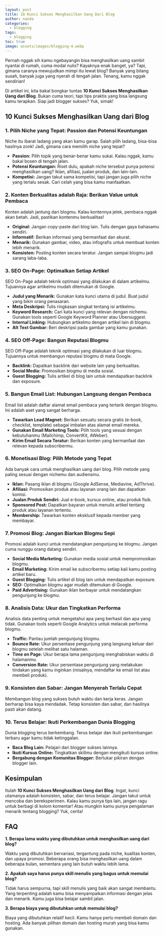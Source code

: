 ```yaml
---
layout: post
title: 10 Kunci Sukses Menghasilkan Uang Dari Blog
author: nanda
categories:
  - blogging
tags:
  - blogging
toc: true
image: assets/images/blogging-4.webp
---
```



Pernah nggak sih kamu ngebayangin bisa menghasilkan uang sambil nyantai di rumah, cuma modal nulis? Kayaknya enak banget, ya? Tapi, gimana caranya mewujudkan mimpi itu lewat blog? Banyak yang bilang susah, banyak juga yang nyerah di tengah jalan. Tenang, kamu nggak sendirian!

Di artikel ini, kita bakal bongkar tuntas **10 Kunci Sukses Menghasilkan Uang dari Blog**. Bukan cuma teori, tapi tips praktis yang bisa langsung kamu terapkan. Siap jadi blogger sukses? Yuk, simak!

## 10 Kunci Sukses Menghasilkan Uang dari Blog

### 1\. Pilih Niche yang Tepat: Passion dan Potensi Keuntungan

Niche itu ibarat ladang yang akan kamu garap. Salah pilih ladang, bisa-bisa hasilnya zonk! Jadi, gimana cara memilih niche yang tepat?

- **Passion:** Pilih topik yang benar-benar kamu sukai. Kalau nggak, kamu bakal bosen di tengah jalan.
- **Potensi Keuntungan:** Riset dulu, apakah niche tersebut punya potensi menghasilkan uang? Iklan, afiliasi, jualan produk, dan lain-lain.
- **Kompetisi:** Jangan takut sama kompetisi, tapi jangan juga pilih niche yang terlalu sesak. Cari celah yang bisa kamu manfaatkan.

### 2\. Konten Berkualitas adalah Raja: Berikan Value untuk Pembaca

Konten adalah jantung dari blogmu. Kalau kontennya jelek, pembaca nggak akan betah. Jadi, pastikan kontenmu berkualitas!

- **Original:** Jangan copy-paste dari blog lain. Tulis dengan gaya bahasamu sendiri.
- **Informatif:** Berikan informasi yang bermanfaat dan akurat.
- **Menarik:** Gunakan gambar, video, atau infografis untuk membuat konten lebih menarik.
- **Konsisten:** Posting konten secara teratur. Jangan sampai blogmu jadi sarang laba-laba.

### 3\. SEO On-Page: Optimalkan Setiap Artikel

SEO On-Page adalah teknik optimasi yang dilakukan di dalam artikelmu. Tujuannya agar artikelmu mudah ditemukan di Google.

- **Judul yang Menarik:** Gunakan kata kunci utama di judul. Buat judul yang bikin orang penasaran.
- **Meta Deskripsi:** Tulis ringkasan singkat tentang isi artikelmu.
- **Keyword Research:** Cari kata kunci yang relevan dengan nichemu. Gunakan tools seperti Google Keyword Planner atau Ubersuggest.
- **Internal Linking:** Hubungkan artikelmu dengan artikel lain di blogmu.
- **Alt Text Gambar:** Beri deskripsi pada gambar yang kamu gunakan.

### 4\. SEO Off-Page: Bangun Reputasi Blogmu

SEO Off-Page adalah teknik optimasi yang dilakukan di luar blogmu. Tujuannya untuk membangun reputasi blogmu di mata Google.

- **Backlink:** Dapatkan backlink dari website lain yang berkualitas.
- **Social Media:** Promosikan blogmu di media sosial.
- **Guest Blogging:** Tulis artikel di blog lain untuk mendapatkan backlink dan exposure.

### 5\. Bangun Email List: Hubungan Langsung dengan Pembaca

Email list adalah daftar alamat email pembaca yang tertarik dengan blogmu. Ini adalah aset yang sangat berharga.

- **Tawarkan Lead Magnet:** Berikan sesuatu secara gratis (e-book, checklist, template) sebagai imbalan atas alamat email mereka.
- **Gunakan Email Marketing Tools:** Pilih tools yang sesuai dengan kebutuhanmu (Mailchimp, ConvertKit, AWeber).
- **Kirim Email Secara Teratur:** Berikan konten yang bermanfaat dan relevan kepada subscribermu.

### 6\. Monetisasi Blog: Pilih Metode yang Tepat

Ada banyak cara untuk menghasilkan uang dari blog. Pilih metode yang paling sesuai dengan nichemu dan audiensmu.

- **Iklan:** Pasang iklan di blogmu (Google AdSense, Mediavine, AdThrive).
- **Afiliasi:** Promosikan produk atau layanan orang lain dan dapatkan komisi.
- **Jualan Produk Sendiri:** Jual e-book, kursus online, atau produk fisik.
- **Sponsored Post:** Dapatkan bayaran untuk menulis artikel tentang produk atau layanan tertentu.
- **Membership:** Tawarkan konten eksklusif kepada member yang membayar.

### 7\. Promosi Blog: Jangan Biarkan Blogmu Sepi

Promosi adalah kunci untuk mendatangkan pengunjung ke blogmu. Jangan cuma nunggu orang datang sendiri.

- **Social Media Marketing:** Gunakan media sosial untuk mempromosikan blogmu.
- **Email Marketing:** Kirim email ke subscribermu setiap kali kamu posting artikel baru.
- **Guest Blogging:** Tulis artikel di blog lain untuk mendapatkan exposure.
- **SEO:** Optimalkan blogmu agar mudah ditemukan di Google.
- **Paid Advertising:** Gunakan iklan berbayar untuk mendatangkan pengunjung ke blogmu.

### 8\. Analisis Data: Ukur dan Tingkatkan Performa

Analisis data penting untuk mengetahui apa yang berhasil dan apa yang tidak. Gunakan tools seperti Google Analytics untuk melacak performa blogmu.

- **Traffic:** Pantau jumlah pengunjung blogmu.
- **Bounce Rate:** Ukur persentase pengunjung yang langsung keluar dari blogmu setelah melihat satu halaman.
- **Time on Page:** Ukur berapa lama pengunjung menghabiskan waktu di halamanmu.
- **Conversion Rate:** Ukur persentase pengunjung yang melakukan tindakan yang kamu inginkan (misalnya, mendaftar ke email list atau membeli produk).

### 9\. Konsisten dan Sabar: Jangan Menyerah Terlalu Cepat

Membangun blog yang sukses butuh waktu dan kerja keras. Jangan berharap bisa kaya mendadak. Tetap konsisten dan sabar, dan hasilnya pasti akan datang.

### 10\. Terus Belajar: Ikuti Perkembangan Dunia Blogging

Dunia blogging terus berkembang. Terus belajar dan ikuti perkembangan terbaru agar kamu tidak ketinggalan.

- **Baca Blog Lain:** Pelajari dari blogger sukses lainnya.
- **Ikuti Kursus Online:** Tingkatkan skillmu dengan mengikuti kursus online.
- **Bergabung dengan Komunitas Blogger:** Bertukar pikiran dengan blogger lain.

## Kesimpulan

Itulah **10 Kunci Sukses Menghasilkan Uang dari Blog**. Ingat, kunci utamanya adalah konsisten, sabar, dan terus belajar. Jangan takut untuk mencoba dan bereksperimen. Kalau kamu punya tips lain, jangan ragu untuk berbagi di kolom komentar! Atau mungkin kamu punya pengalaman menarik tentang blogging? Yuk, cerita!

## FAQ

**1\. Berapa lama waktu yang dibutuhkan untuk menghasilkan uang dari blog?**

Waktu yang dibutuhkan bervariasi, tergantung pada niche, kualitas konten, dan upaya promosi. Beberapa orang bisa menghasilkan uang dalam beberapa bulan, sementara yang lain butuh waktu lebih lama.

**2\. Apakah saya harus punya skill menulis yang bagus untuk memulai blog?**

Tidak harus sempurna, tapi skill menulis yang baik akan sangat membantu. Yang terpenting adalah kamu bisa menyampaikan informasi dengan jelas dan menarik. Kamu juga bisa belajar sambil jalan.

**3\. Berapa biaya yang dibutuhkan untuk memulai blog?**

Biaya yang dibutuhkan relatif kecil. Kamu hanya perlu membeli domain dan hosting. Ada banyak pilihan domain dan hosting murah yang bisa kamu gunakan.
